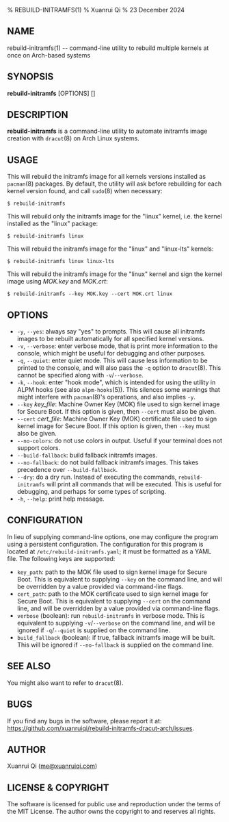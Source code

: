 % REBUILD-INITRAMFS(1)
% Xuanrui Qi
% 23 December 2024
## NAME
rebuild-initramfs(1) -- command-line utility to rebuild multiple kernels at once on Arch-based systems

## SYNOPSIS
**rebuild-initramfs** [OPTIONS] [<kernel package names>]

## DESCRIPTION
**rebuild-initramfs** is a command-line utility to automate initramfs image creation with `dracut`(8)
on Arch Linux systems.

## USAGE
This will rebuild the initramfs image for all kernels versions installed as `pacman`(8) packages. By 
default, the utility will ask before rebuilding for each kernel version found, and call `sudo`(8) 
when necessary:

    $ rebuild-initramfs

This will rebuild only the initramfs image for the "linux" kernel, i.e. the kernel installed as the "linux" package:

    $ rebuild-initramfs linux

This will rebuild the initramfs image for the "linux" and "linux-lts" kernels:

    $ rebuild-initramfs linux linux-lts

This will rebuild the initramfs image for the "linux" kernel and sign the kernel image using *MOK.key* and *MOK.crt*:

    $ rebuild-initramfs --key MOK.key --cert MOK.crt linux

## OPTIONS

* `-y`, `--yes`: always say "yes" to prompts. This will cause all initramfs images to be rebuilt automatically for all 
specified kernel versions.
* `-v`, `--verbose`: enter verbose mode, that is print more information to the console, which might be useful for debugging
and other purposes.
* `-q`, `--quiet`: enter quiet mode. This will cause less information to be printed to the console, and will also pass the
`-q` option to `dracut`(8). This cannot be specified along with `-v`/`--verbose`.
* `-k`, `--hook`: enter "hook mode", which is intended for using the utility in ALPM hooks (see also `alpm-hooks`(5)).
This silences some warnings that might interfere with `pacman`(8)'s operations, and also implies `-y`.
* `--key` *key_file*: Machine Owner Key (MOK) file used to sign kernel image for Secure Boot. If this option is given, then `--cert`
must also be given.
* `--cert` *cert_file*: Machine Owner Key (MOK) certificate file used to sign kernel image for Secure Boot. If this option is given, then `--key`
must also be given.
* `--no-colors`: do not use colors in output. Useful if your terminal does not support colors.
* `--build-fallback`: build fallback initramfs images.
* `--no-fallback`: do not build fallback initramfs images. This takes precedence over `--build-fallback`.
* `--dry`: do a dry run. Instead of executing the commands, `rebuild-initramfs` will print all commands that will be executed. This is
useful for debugging, and perhaps for some types of scripting.
* `-h`, `--help`: print help message.

## CONFIGURATION

In lieu of supplying command-line options, one may configure the program using a persistent configuration.
The configuration for this program is located at `/etc/rebuild-initramfs.yaml`; it must be formatted as a YAML file. The following
keys are supported:

* `key_path`: path to the MOK file used to sign kernel image for Secure Boot. This is equivalent to supplying `--key` on the command line, and will be
overridden by a value provided via command-line flags.
* `cert_path`: path to the MOK certificate used to sign kernel image for Secure Boot. This is equivalent to supplying `--cert` on the command line, and will be
overridden by a value provided via command-line flags.
* `verbose` (boolean): run `rebuild-initramfs` in verbose mode. This is equivalent to supplying `-v`/`--verbose` on the command line, and will be ignored
if `-q`/`--quiet` is supplied on the command line.
* `build_fallback` (boolean): if true, fallback initramfs image will be built. This will be ignored if `--no-fallback` is supplied on the command line.

## SEE ALSO

You might also want to refer to `dracut`(8).

## BUGS

If you find any bugs in the software, please report it at: https://github.com/xuanruiqi/rebuild-initramfs-dracut-arch/issues.

## AUTHOR

Xuanrui Qi (me@xuanruiqi.com)

## LICENSE & COPYRIGHT

The software is licensed for public use and reproduction under the terms of the MIT License. The author owns the copyright 
to and reserves all rights.
